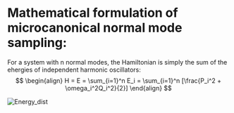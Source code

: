 # Mathematical formulation of microcanonical normal mode sampling:
For a system with n normal modes, the Hamiltonian is simply the sum of the ehergies of independent harmonic oscillators:\
$$
\begin{align}
  H =  E = \sum_{i=1}^n E_i = \sum_{i=1}^n [\frac{P_i^2 + \omega_i^2Q_i^2}{2}]
\end{align}
$$
                                        
![Energy_dist](https://github.com/atomicadi/Energy-value-distribution/assets/147025377/17bb5b6c-3675-44b6-839d-2b7a0c467df4)
